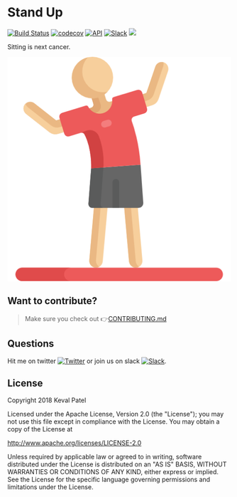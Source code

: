 # Stand Up

[![Build Status](https://www.bitrise.io/app/9e88d695f7b6f162/status.svg?token=mUYLO3IxREkdvXKI60jdXQ&branch=master)](https://www.bitrise.io/app/9e88d695f7b6f162) [![codecov](https://codecov.io/gh/kevalpatel2106/Stand-Up/branch/master/graph/badge.svg?token=8cUi09469g&maxAge=600)](https://codecov.io/gh/kevalpatel2106/Stand-Up) [![API](https://img.shields.io/badge/API-21%2B-yellowgreen.svg?style=flat)](https://android-arsenal.com/api?level=21) [![Slack](https://img.shields.io/badge/Join-Slack-red.svg?style=flat)](https://join.slack.com/t/stand-up-opensource/shared_invite/enQtMjkwODQ0MTQ1MTg4LTMwYjQyMmViYTc5ODkwODgxNzNlZmQzODAyNDNiMGEzZTM1YmUzZjZkNDAxOThjY2IyZmUxNWQ2ZTM2NDU1Yjg) <a href="https://www.paypal.me/kevalpatel2106"> <img src="https://img.shields.io/badge/paypal-donate-yellow.svg" /></a>


Sitting is next cancer.

![Logo](/assets/stretching.png)

## Want to contribute?
> Make sure you check out 👉[CONTRIBUTING.md](https://github.com/kevalpatel2106/Stand-Up/blob/master/.github/CONTRIBUTING.md)

## Questions
Hit me on twitter [![Twitter](https://img.shields.io/badge/Twitter-@kevalpatel2106-blue.svg?style=flat)](https://twitter.com/kevalpatel2106) or join us on slack [![Slack](https://img.shields.io/badge/Join-Slack-red.svg?style=flat)](https://join.slack.com/t/stand-up-opensource/shared_invite/enQtMjkwODQ0MTQ1MTg4LTMwYjQyMmViYTc5ODkwODgxNzNlZmQzODAyNDNiMGEzZTM1YmUzZjZkNDAxOThjY2IyZmUxNWQ2ZTM2NDU1Yjg).

## License
Copyright 2018 Keval Patel

Licensed under the Apache License, Version 2.0 (the "License");
you may not use this file except in compliance with the License.
You may obtain a copy of the License at

http://www.apache.org/licenses/LICENSE-2.0

Unless required by applicable law or agreed to in writing, software
distributed under the License is distributed on an "AS IS" BASIS,
WITHOUT WARRANTIES OR CONDITIONS OF ANY KIND, either express or implied.
See the License for the specific language governing permissions and
limitations under the License.
